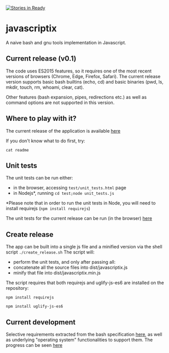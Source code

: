[![Stories in Ready](https://badge.waffle.io/micul01/javascriptix.png?label=ready&title=Ready)](http://waffle.io/micul01/javascriptix)

# javascriptix

A naive bash and gnu tools implementation in Javascript.

## Current release (v0.1)
The code uses ES2015 features, so it requires one of the most recent versions of browsers (Chrome, Edge, Firefox, Safari).
The current release version supports basic bash builtins (echo, cd) and basic binaries (pwd, ls, mkdir, touch, rm, whoami, clear, cat).

Other features (bash expansion, pipes, redirections etc.) as well as command options are not supported in this version. 

## Where to play with it?
The current release of the application is available [here](https://micul01.github.io/javascriptix)

If you don't know what to do first, try:

`cat readme`

## Unit tests
The unit tests can be run either:
- in the browser, accessing `test/unit_tests.html` page
- in Nodejs\*, running `cd test;node unit_tests.js` 

\*Please note that in order to run the unit tests in Node, you will need to install requirejs (`npm install requirejs`)

The unit tests for the current release can be run (in the browser) [here](https://micul01.github.io/javascriptix/test/unit_tests.html)

## Create release
The app can be built into a single js file and a minified version via the shell script `./create_release.sh`
The script will:
- perform the unit tests, and only after passing all:
- concatenate all the source files into dist/javascriptix.js
- minify that file into dist/javascriptix.min.js

The script requires that both requirejs and uglify-js-es6 are installed on the repository:

`npm install requirejs`

`npm install uglify-js-es6`

## Current development
Selective requirements extracted from the bash specification [here](https://www.gnu.org/software/bash/manual/bash.html), as well as underlying "operating system" functionalities to support them.
The progress can be seen [here](https://waffle.io/micul01/javascriptix)
